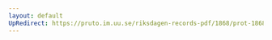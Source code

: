 ```yaml
---
layout: default
UpRedirect: https://pruto.im.uu.se/riksdagen-records-pdf/1868/prot-1868--fk--504/prot-1868--fk--504_000.pdf
---
```

